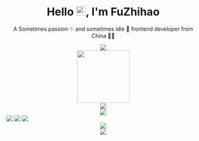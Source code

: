 <p align="center">
<h1 height="200px" align="center">Hello <img src="https://cdn.jsdelivr.net/gh/MaleWeb/picture/images/techblog/hi.gif" width="25">, I'm FuZhihao
</h1>
  <p align="center">A Sometimes passion ✨ and sometimes idle 🥋 frontend developer from China 👨‍💻</p>
</p>
<div align="center"> <img src="https://metrics.lecoq.io/xiaohao8?template=classic&config.timezone=Asia%2FShanghai"> </div>
<div align="center"> <img height="137px" src="https://github-readme-stats.vercel.app/api?username=xiaohao8&hide_title=true&hide_border=true&show_icons=trueline_height=21&text_color=000&icon_color=000&bg_color=0,ea6161,ffc64d,fffc4d,52fa5a&theme=graywhite" /> </div>
<div align="center"> <img src="https://github-readme-stats.vercel.app/api/top-langs/?username=xiaohao8&hide_title=true&hide_border=true&layout=compact&langs_count=6&text_color=000&icon_color=fff&bg_color=0,52fa5a,4dfcff,c64dff&theme=graywhite" /> </div>
<div align="center"> <img src="https://github-profile-trophy.vercel.app/?username=xiaohao8" /> </div>
<span > <img src="https://img.shields.io/badge/-HTML5-E34F26?style=flat-square&logo=html5&logoColor=white" /> <img src="https://img.shields.io/badge/-CSS3-1572B6?style=flat-square&logo=css3" /> <img src="https://img.shields.io/badge/-JavaScript-oringe?style=flat-square&logo=javascript" /> </span>
<div align="center"> <img src="https://github-readme-streak-stats.herokuapp.com/?user=xiaohao8" /> </div>
<div align="center"> <img src="https://stats.justsong.cn/api/csdn?id=m0_73182063"> </div>

